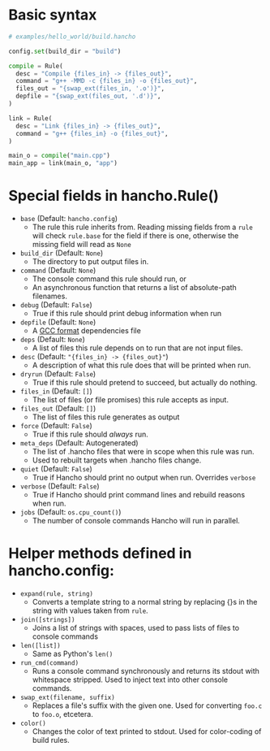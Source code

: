 # Basic syntax

```py
# examples/hello_world/build.hancho

config.set(build_dir = "build")

compile = Rule(
  desc = "Compile {files_in} -> {files_out}",
  command = "g++ -MMD -c {files_in} -o {files_out}",
  files_out = "{swap_ext(files_in, '.o')}",
  depfile = "{swap_ext(files_out, '.d')}",
)

link = Rule(
  desc = "Link {files_in} -> {files_out}",
  command = "g++ {files_in} -o {files_out}",
)

main_o = compile("main.cpp")
main_app = link(main_o, "app")
```

# Special fields in hancho.Rule()

- ```base``` (Default: ```hancho.config```)
    - The rule this rule inherits from. Reading missing fields from a ```rule``` will check ```rule.base``` for the field if there is one, otherwise the missing field will read as ```None```
- ```build_dir``` (Default: ```None```)
    - The directory to put output files in.
- ```command``` (Default: ```None```)
    - The console command this rule should run, or
    - An asynchronous function that returns a list of absolute-path filenames.
- ```debug``` (Default: ```False```)
    - True if this rule should print debug information when run
- ```depfile``` (Default: ```None```)
    - A [GCC format](http://www.google.com/search?q=gcc+dependency+file+format) dependencies file
- ```deps``` (Default: ```None```)
    - A list of files this rule depends on to run that are not input files.
- ```desc``` (Default: ```"{files_in} -> {files_out}"```)
    - A description of what this rule does that will be printed when run.
- ```dryrun``` (Default: ```False```)
    - True if this rule should pretend to succeed, but actually do nothing.
- ```files_in``` (Default: ```[]```)
    - The list of files (or file promises) this rule accepts as input.
- ```files_out``` (Default: ```[]```)
    - The list of files this rule generates as output
- ```force``` (Default: ```False```)
    - True if this rule should _always_ run.
- ```meta_deps``` (Default: Autogenerated)
    - The list of .hancho files that were in scope when this rule was run.
    - Used to rebuilt targets when .hancho files change.
- ```quiet``` (Default: ```False```)
    - True if Hancho should print no output when run. Overrides ```verbose```
- ```verbose``` (Default: ```False```)
    - True if Hancho should print command lines and rebuild reasons when run.
- ```jobs``` (Default: ```os.cpu_count()```)
    - The number of console commands Hancho will run in parallel.

# Helper methods defined in hancho.config:

 - ```expand(rule, string)```
    - Converts a template string to a normal string by replacing {}s in the string with values taken from ```rule```.
 - ```join([strings])```
    - Joins a list of strings with spaces, used to pass lists of files to console commands
 - ```len([list])```
    - Same as Python's ```len()```
 - ```run_cmd(command)```
    - Runs a console command synchronously and returns its stdout with whitespace stripped. Used to inject text into other console commands.
 - ```swap_ext(filename, suffix)```
    - Replaces a file's suffix with the given one. Used for converting ```foo.c``` to ```foo.o```, etcetera.
 - ```color()```
    - Changes the color of text printed to stdout. Used for color-coding of build rules.
